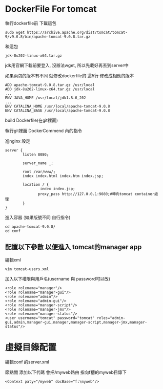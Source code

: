 # DockerFile For tomcat
執行dockerfile前
下載這包

```
sudo wget https://archive.apache.org/dist/tomcat/tomcat-9/v9.0.8/bin/apache-tomcat-9.0.8.tar.gz
```

和這包

```
jdk-8u202-linux-x64.tar.gz
```

jdk用官網下載前要登入, 沒辦法wget, 所以先載好再丟到server中

如果兩包的版本有不同 就修改dockerfile的 這5行 修改成相應的版本
```
ADD apache-tomcat-9.0.8.tar.gz /usr/local
ADD jdk-8u202-linux-x64.tar.gz /usr/local
...
ENV JAVA_HOME /usr/local/jdk1.8.0_202
...
ENV CATALINA_HOME /usr/local/apache-tomcat-9.0.8
ENV CATALINA_BASE /usr/local/apache-tomcat-9.0.8
```
build Dockerfile(在git裡面)

執行git裡面 DockerCommend 內的指令


進nginx 設定
```
server {
        listen 8080;

        server_name _;

        root /var/www/;
        index index.html index.htm index.jsp;

        location / {
                index index.jsp;
               proxy_pass http://127.0.0.1:9080;#轉向tomcat container處理
        }
}
```


進入容器
(如果版號不同 自行指令)
```
cd apache-tomcat-9.0.8/
cd conf
```

## 配置以下參數 以便進入 tomcat的manager app

編輯xml
```
vim tomcat-users.xml
```

加入以下權限與用戶名(username 與 password可以改)

```
<role rolename="manager"/>
<role rolename="manager-gui"/>
<role rolename="admin"/>
<role rolename="admin-gui"/>
<role rolename="manager-script"/>
<role rolename="manager-jmx"/>
<role rolename="manager-status"/>
<user username="tomcat" password="tomcat" roles="admin-gui,admin,manager-gui,manager,manager-script,manager-jmx,manager-status"/>
```

# 虛擬目錄配置

編輯conf 的server.xml

<Host>節點間 添加以下代碼 會把/myweb路由 指向f槽的myweb目錄下
```        
<Context paty="/myweb" docBase="f:\myweb"/>
```




